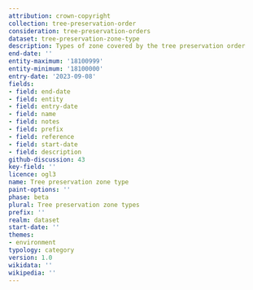 ```yaml
---
attribution: crown-copyright
collection: tree-preservation-order
consideration: tree-preservation-orders
dataset: tree-preservation-zone-type
description: Types of zone covered by the tree preservation order
end-date: ''
entity-maximum: '18100999'
entity-minimum: '18100000'
entry-date: '2023-09-08'
fields:
- field: end-date
- field: entity
- field: entry-date
- field: name
- field: notes
- field: prefix
- field: reference
- field: start-date
- field: description
github-discussion: 43
key-field: ''
licence: ogl3
name: Tree preservation zone type
paint-options: ''
phase: beta
plural: Tree preservation zone types
prefix: ''
realm: dataset
start-date: ''
themes:
- environment
typology: category
version: 1.0
wikidata: ''
wikipedia: ''
---
```

